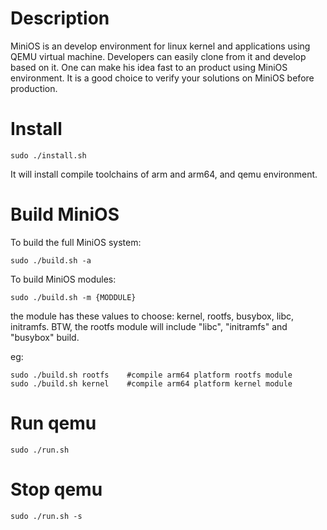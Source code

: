 # Description

MiniOS is an develop environment for linux kernel and applications using QEMU virtual machine. Developers can easily clone from it and develop based on it. One can make his idea fast to an product using MiniOS environment. It is a good choice to verify your solutions on MiniOS before production.

# Install

```
sudo ./install.sh
```
It will install compile toolchains of arm and arm64, and qemu environment.

# Build MiniOS

To build the full MiniOS system:

```
sudo ./build.sh -a
```

To build MiniOS modules:

```
sudo ./build.sh -m {MODDULE}
```

the module has these values to choose: kernel, rootfs, busybox, libc, initramfs.
BTW, the rootfs module will include "libc", "initramfs" and "busybox" build.

eg:

```
sudo ./build.sh rootfs    #compile arm64 platform rootfs module
sudo ./build.sh kernel    #compile arm64 platform kernel module
```

# Run qemu

```
sudo ./run.sh
```

# Stop qemu

```
sudo ./run.sh -s
```
